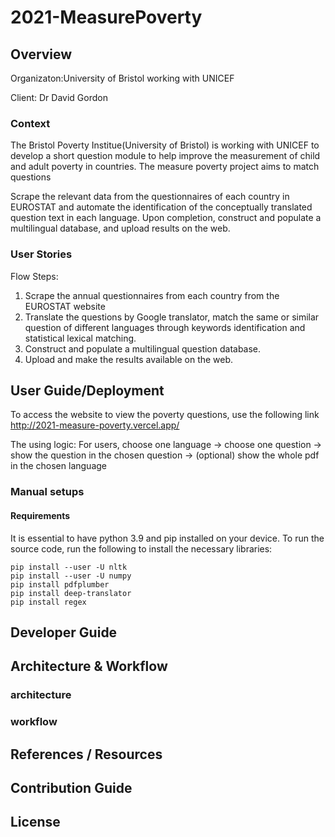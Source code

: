 # 2021-MeasurePoverty



## Overview
Organizaton:University of Bristol working with UNICEF

Client: Dr David Gordon



### Context 

The Bristol Poverty Institue(University of Bristol) is working with UNICEF to develop a short question module to help improve the measurement of child and adult poverty in countries. 
The measure poverty project aims to match questions 


Scrape the relevant data from the questionnaires of each country in EUROSTAT and automate the identification of the conceptually translated question text in each language. Upon completion, construct and populate a multilingual database, and upload results on the web.


### User Stories 




Flow Steps:
1. Scrape the annual questionnaires from each country from the EUROSTAT website
2. Translate the questions by Google translator, match the same or similar question of different languages through keywords identification and statistical lexical matching.
3. Construct and populate a multilingual question database.
4. Upload and make the results available on the web.





## User Guide/Deployment 


To access the website to view the poverty questions, use the following link
http://2021-measure-poverty.vercel.app/



The using logic:
For users, choose one language -> choose one question -> show the question in the chosen question -> (optional) show the whole pdf in the chosen language

### Manual setups

#### Requirements
It is essential to have python 3.9 and pip installed on your device. 
To run the source code, run the following to install the necessary libraries:


```
pip install --user -U nltk
pip install --user -U numpy
pip install pdfplumber 
pip install deep-translator
pip install regex 
```







## Developer Guide



## Architecture & Workflow 

### architecture

### workflow 

## References / Resources


## Contribution Guide 

## License 


